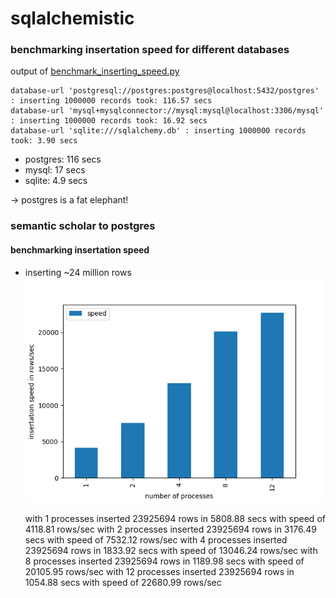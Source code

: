 # sqlalchemistic

### benchmarking insertation speed for different databases

output of [benchmark_inserting_speed.py](benchmark_inserting_speed.py)

    database-url 'postgresql://postgres:postgres@localhost:5432/postgres' : inserting 1000000 records took: 116.57 secs
    database-url 'mysql+mysqlconnector://mysql:mysql@localhost:3306/mysql' : inserting 1000000 records took: 16.92 secs
    database-url 'sqlite:///sqlalchemy.db' : inserting 1000000 records took: 3.90 secs

* postgres: 116 secs
* mysql: 17 secs
* sqlite: 4.9 secs

-> postgres is a fat elephant!

### semantic scholar to postgres
#### benchmarking insertation speed 
* inserting ~24 million rows
![speed](images/benchmarking_insertation_speed.png)

    with 1 processes inserted 23925694 rows in 5808.88 secs with speed of 4118.81 rows/sec
    with 2 processes inserted 23925694 rows in 3176.49 secs with speed of 7532.12 rows/sec
    with 4 processes inserted 23925694 rows in 1833.92 secs with speed of 13046.24 rows/sec
    with 8 processes inserted 23925694 rows in 1189.98 secs with speed of 20105.95 rows/sec
    with 12 processes inserted 23925694 rows in 1054.88 secs with speed of 22680.99 rows/sec